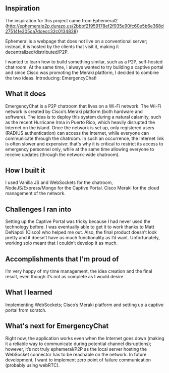 ## Inspiration
The inspiration for this project came from Ephemeral2 (http://ephemeralp2p.durazo.us/2bbbf21959178ef2f935e90fc60e5b6e368d27514fe305ca7dcecc32c0134838)

Ephemeral is a webpage that does not live on a conventional server; instead, it is hosted by the clients that visit it, making it decentralized/distributed/P2P.

I wanted to learn how to build something similar, such as a P2P, self-hosted chat room. At the same time, I always wanted to try building a captive portal and since Cisco was promoting the Meraki platform, I decided to combine the two ideas. Introducing: EmergencyChat!

## What it does
EmergencyChat is a P2P chatroom that lives on a Wi-Fi network. The Wi-Fi network is created by Cisco’s Meraki platform (both hardware and software). The idea is to deploy this system during a natural calamity, such as the recent Hurricane Irma in Puerto Rico, which heavily disrupted the Internet on the island. Once the network is set up, only registered users (RADIUS authentication) can access the Internet, while everyone can communicate through the chatroom. In such an occurrence, the Internet link is often slower and expensive: that's why it is critical to restrict its access to emergency personnel only, while at the same time allowing everyone to receive updates (through the network-wide chatroom).

## How I built it
I used Vanilla JS and WebSockets for the chatroom, NodeJS/Express/Mongo for the Captive Portal. Cisco Meraki for the cloud management of the network.

## Challenges I ran into
Setting up the Captive Portal was tricky because I had never used the technology before. I was eventually able to get it to work thanks to Matt DeNapoli (Cisco) who helped me out. Also, the final product doesn’t look pretty and it doesn’t have as much functionality as I’d want. Unfortunately, working solo meant that I couldn’t develop it as much.

## Accomplishments that I'm proud of
I’m very happy of my time management, the idea creation and the final result, even though it’s not as complete as I would desire.

## What I learned
Implementing WebSockets; Cisco’s Meraki platform and setting up a captive portal from scratch.

## What's next for EmergencyChat
Right now, the application works even when the Internet goes down (making it a reliable way to communicate during potential channel disruptions); however, it’s not truly ephemeral/P2P as the local server hosting the WebSocket connector has to be reachable on the network. In future development, I want to implement zero point of failure communication (probably using webRTC).
